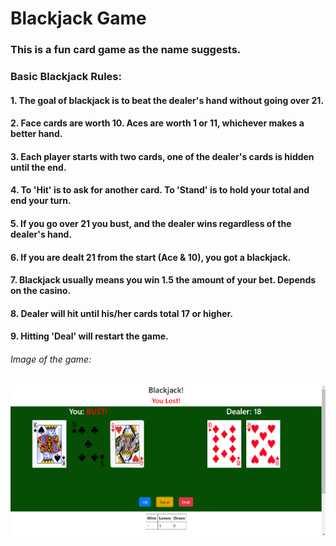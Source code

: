 # Blackjack Game

### This is a fun card game as the name suggests.

### Basic Blackjack Rules:
#### 1. The goal of blackjack is to beat the dealer's hand without going over 21.
#### 2. Face cards are worth 10. Aces are worth 1 or 11, whichever makes a better hand.
#### 3. Each player starts with two cards, one of the dealer's cards is hidden until the end.
#### 4. To 'Hit' is to ask for another card. To 'Stand' is to hold your total and end your turn.
#### 5. If you go over 21 you bust, and the dealer wins regardless of the dealer's hand.
#### 6. If you are dealt 21 from the start (Ace & 10), you got a blackjack.
#### 7. Blackjack usually means you win 1.5 the amount of your bet. Depends on the casino.
#### 8. Dealer will hit until his/her cards total 17 or higher.
#### 9. Hitting 'Deal' will restart the game.

###### Image of the game:
![Blackjack Image](/BJ/images/bj-4.png)

